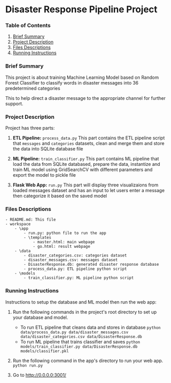 # Disaster Response Pipeline Project

### Table of Contents
1. [Brief Summary](#summary)
2. [Project Description](#proj_desc)
3. [Files Descriptions](#file_desc)
4. [Running Instructions](#instructions)

### Brief Summary<a name="summary"></a>
This project is about training Machine Learning Model based on Random Forest Classifier to classify words in disaster messages into 36 predetermined categories

This to help direct a disaster message to the appropriate channel for further support.

### Project Description<a name="proj_desc"></a>
Project has three parts:

1. **ETL Pipeline:** `process_data.py` This part contains the ETL pipeline script that `messages` and `categories` datasets, clean and merge them and store the data into SQLite database file 

2. **ML Pipeline:** `train_classifier.py` This part contains ML pipeline that load the data from SQLite databased, prepare the data, instantize and train ML model using GridSearchCV with different parameters and export the model to pickle file

3. **Flask Web App:** `run.py` This part will display three visualizaions from loaded messages dataset and has an input to let users enter a message then categorize it based on the saved model

### Files Descriptions<a name="file_desc"></a>
	- README.md: This file
	- workspace
		- \app
			- run.py: python file to run the app
			- \templates
				- master.html: main webpage
				- go.html: result webpage
		- \data
			- disaster_categories.csv: categories dataset
			- disaster_messages.csv: messages dataset
			- DisasterResponse.db: generated disaster response database
			- process_data.py: ETL pipeline python script
		- \models
			- train_classifier.py: ML pipeline python script


### Running Instructions <a name="instructions"></a>
Instructions to setup the database and ML model then run the web app:

1. Run the following commands in the project's root directory to set up your database and model.

    - To run ETL pipeline that cleans data and stores in database
        `python data/process_data.py data/disaster_messages.csv data/disaster_categories.csv data/DisasterResponse.db`
    - To run ML pipeline that trains classifier and saves
        `python models/train_classifier.py data/DisasterResponse.db models/classifier.pkl`

2. Run the following command in the app's directory to run your web app.
    `python run.py`

3. Go to http://0.0.0.0:3001/

